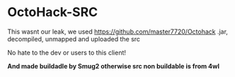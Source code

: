 # OctoHack-SRC


This wasnt our leak, we used https://github.com/master7720/Octohack .jar, decompiled, unmapped and uploaded the src



No hate to the dev or users to this client!

**And made buildadle by Smug2 otherwise src non buildable is from 4wl**
